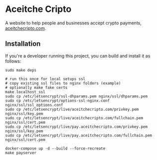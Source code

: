 # Aceitche Cripto

A website to help people and businesses accept crypto payments, [aceitchecripto.com](https://aceitchecripto.com).

## Installation

If you're a developer running this project, you can build and install it as follows:

```
sudo make deps

# run this once for local setups ssl
# copy existing ssl files to nginx folders (example)
# optionally make fake certs
make localhost_ssl
sudo cp /etc/letsencrypt/ssl-dhparams.pem nginx/ssl/dhparams.pem
sudo cp /etc/letsencrypt/options-ssl-nginx.conf nginx/ssl/ssl_options.conf
sudo cp /etc/letsencrypt/live/aceitchecripto.com/privkey.pem nginx/ssl/key.pem
sudo cp /etc/letsencrypt/live/aceitchecripto.com/fullchain.pem nginx/ssl/cert.pem
sudo cp /etc/letsencrypt/live/pay.aceitchecripto.com/privkey.pem nginx/ssl/key.pem
sudo cp /etc/letsencrypt/live/pay.aceitchecripto.com/fullchain.pem nginx/ssl/cert.pem

docker-compose up -d --build --force-recreate
make payserver
```

